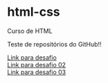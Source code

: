 # html-css
 Curso de HTML

 Teste de repositórios do GitHub!!
 
 <a href= "https://moranggoo.github.io/html-css/desafios/frontendmentor/001/index.html">Link para desafio</a> <br>
 <a href= "https://moranggoo.github.io/html-css/desafios/frontendmentor/002/index.html">Link para desafio 02</a> <br>
 <a href= "https://moranggoo.github.io/html-css/desafios/frontendmentor/003/index.html">Link para desafio 03</a>